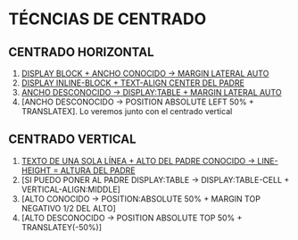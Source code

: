 # TÉCNCIAS DE CENTRADO

## CENTRADO HORIZONTAL

1. [DISPLAY BLOCK + ANCHO CONOCIDO -> MARGIN LATERAL AUTO](./0701-EJ)
2. [DISPLAY INLINE-BLOCK + TEXT-ALIGN CENTER DEL PADRE](./0702-EJ)
3. [ANCHO DESCONOCIDO -> DISPLAY:TABLE + MARGIN LATERAL AUTO](./0703-EJ)
4. [ANCHO DESCONOCIDO -> POSITION ABSOLUTE LEFT 50% + TRANSLATEX]. Lo veremos junto con el centrado vertical

## CENTRADO VERTICAL

1. [TEXTO DE UNA SOLA LÍNEA + ALTO DEL PADRE CONOCIDO -> LINE-HEIGHT = ALTURA DEL PADRE](./0704-EJ)
2. [SI PUEDO PONER AL PADRE DISPLAY:TABLE -> DISPLAY:TABLE-CELL + VERTICAL-ALIGN:MIDDLE]
3. [ALTO CONOCIDO -> POSITION:ABSOLUTE 50% + MARGIN TOP NEGATIVO 1/2 DEL ALTO]
4. [ALTO DESCONOCIDO -> POSITION ABSOLUTE TOP 50% + TRANSLATEY(-50%)]
